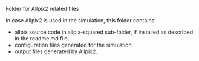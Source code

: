 Folder for Allpix2 related files

In case Allpix2 is used in the simulation, this folder contains:
- allpix source code in allpix-squared sub-folder, if installed as described in the readme.md file.
- configuration files generated for the simulation.
- output files generated by Allpix2.